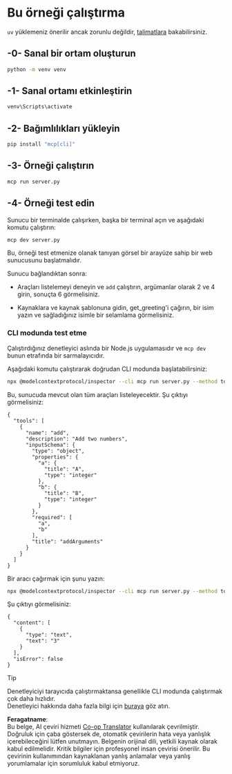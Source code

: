 <!--
CO_OP_TRANSLATOR_METADATA:
{
  "original_hash": "d26f746e21775c30b4d7ed97962b24df",
  "translation_date": "2025-08-18T17:59:25+00:00",
  "source_file": "03-GettingStarted/01-first-server/solution/python/README.md",
  "language_code": "tr"
}
-->
# Bu örneği çalıştırma

`uv` yüklemeniz önerilir ancak zorunlu değildir, [talimatlara](https://docs.astral.sh/uv/#highlights) bakabilirsiniz.

## -0- Sanal bir ortam oluşturun

```bash
python -m venv venv
```

## -1- Sanal ortamı etkinleştirin

```bash
venv\Scripts\activate
```

## -2- Bağımlılıkları yükleyin

```bash
pip install "mcp[cli]"
```

## -3- Örneği çalıştırın

```bash
mcp run server.py
```

## -4- Örneği test edin

Sunucu bir terminalde çalışırken, başka bir terminal açın ve aşağıdaki komutu çalıştırın:

```bash
mcp dev server.py
```

Bu, örneği test etmenize olanak tanıyan görsel bir arayüze sahip bir web sunucusunu başlatmalıdır.

Sunucu bağlandıktan sonra:

- Araçları listelemeyi deneyin ve `add` çalıştırın, argümanlar olarak 2 ve 4 girin, sonuçta 6 görmelisiniz.

- Kaynaklara ve kaynak şablonuna gidin, get_greeting'i çağırın, bir isim yazın ve sağladığınız isimle bir selamlama görmelisiniz.

### CLI modunda test etme

Çalıştırdığınız denetleyici aslında bir Node.js uygulamasıdır ve `mcp dev` bunun etrafında bir sarmalayıcıdır.

Aşağıdaki komutu çalıştırarak doğrudan CLI modunda başlatabilirsiniz:

```bash
npx @modelcontextprotocol/inspector --cli mcp run server.py --method tools/list
```

Bu, sunucuda mevcut olan tüm araçları listeleyecektir. Şu çıktıyı görmelisiniz:

```text
{
  "tools": [
    {
      "name": "add",
      "description": "Add two numbers",
      "inputSchema": {
        "type": "object",
        "properties": {
          "a": {
            "title": "A",
            "type": "integer"
          },
          "b": {
            "title": "B",
            "type": "integer"
          }
        },
        "required": [
          "a",
          "b"
        ],
        "title": "addArguments"
      }
    }
  ]
}
```

Bir aracı çağırmak için şunu yazın:

```bash
npx @modelcontextprotocol/inspector --cli mcp run server.py --method tools/call --tool-name add --tool-arg a=1 --tool-arg b=2
```

Şu çıktıyı görmelisiniz:

```text
{
  "content": [
    {
      "type": "text",
      "text": "3"
    }
  ],
  "isError": false
}
```

> [!TIP]  
> Denetleyiciyi tarayıcıda çalıştırmaktansa genellikle CLI modunda çalıştırmak çok daha hızlıdır.  
> Denetleyici hakkında daha fazla bilgi için [buraya](https://github.com/modelcontextprotocol/inspector) göz atın.

**Feragatname**:  
Bu belge, AI çeviri hizmeti [Co-op Translator](https://github.com/Azure/co-op-translator) kullanılarak çevrilmiştir. Doğruluk için çaba göstersek de, otomatik çevirilerin hata veya yanlışlık içerebileceğini lütfen unutmayın. Belgenin orijinal dili, yetkili kaynak olarak kabul edilmelidir. Kritik bilgiler için profesyonel insan çevirisi önerilir. Bu çevirinin kullanımından kaynaklanan yanlış anlamalar veya yanlış yorumlamalar için sorumluluk kabul etmiyoruz.